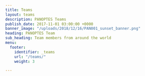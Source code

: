 ```yaml
---
title: Teams
layout: teams
description: PANOPTES Teams
publish_date: 2017-11-01 03:00:00 +0000
banner_image: "/uploads/2018/12/16/PAN001_sunset_banner.png"
heading: PANOPTES Team
sub_heading: Team members from around the world
menu:
  footer:
    identifier: _teams
    url: "/teams/"
    weight: 3

---
```

